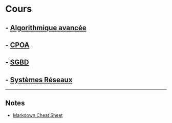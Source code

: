 # Cours

## - [Algorithmique avancée](./cours/algo.md)
## - [CPOA](./cours/java.md)
## - [SGBD](./cours/bdd.md)
## - [Systèmes Réseaux](./cours/reseaux.md)

---


## Notes

- [Markdown Cheat Sheet](./../markdown-cheat-sheet.md)